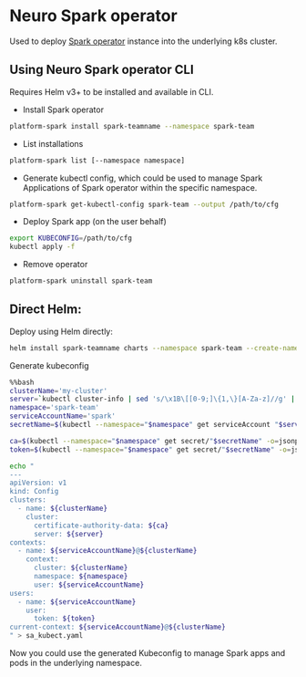 # Neuro Spark operator

Used to deploy [Spark operator](https://github.com/GoogleCloudPlatform/spark-on-k8s-operator) instance into the underlying k8s cluster.


## Using Neuro Spark operator CLI
Requires Helm v3+ to be installed and available in CLI.

- Install Spark operator
```bash
platform-spark install spark-teamname --namespace spark-team
```

- List installations
```bash
platform-spark list [--namespace namespace]
```

- Generate kubectl config, which could be used to manage Spark Applications of Spark operator within the specific namespace.

```bash
platform-spark get-kubectl-config spark-team --output /path/to/cfg
```

- Deploy Spark app (on the user behalf)
```bash
export KUBECONFIG=/path/to/cfg
kubectl apply -f
```

- Remove operator
```bash
platform-spark uninstall spark-team
```


## Direct Helm:
Deploy using Helm directly:
```bash
helm install spark-teamname charts --namespace spark-team --create-namespace
```

Generate kubeconfig
```bash
%%bash
clusterName='my-cluster'
server=`kubectl cluster-info | sed 's/\x1B\[[0-9;]\{1,\}[A-Za-z]//g' | grep 'control plane' | awk '{print $NF}'`
namespace='spark-team'
serviceAccountName='spark'
secretName=$(kubectl --namespace="$namespace" get serviceAccount "$serviceAccountName" -o=jsonpath='{.secrets[0].name}')

ca=$(kubectl --namespace="$namespace" get secret/"$secretName" -o=jsonpath='{.data.ca\.crt}')
token=$(kubectl --namespace="$namespace" get secret/"$secretName" -o=jsonpath='{.data.token}' | base64 --decode)

echo "
---
apiVersion: v1
kind: Config
clusters:
  - name: ${clusterName}
    cluster:
      certificate-authority-data: ${ca}
      server: ${server}
contexts:
  - name: ${serviceAccountName}@${clusterName}
    context:
      cluster: ${clusterName}
      namespace: ${namespace}
      user: ${serviceAccountName}
users:
  - name: ${serviceAccountName}
    user:
      token: ${token}
current-context: ${serviceAccountName}@${clusterName}
" > sa_kubect.yaml
```

Now you could use the generated Kubeconfig to manage Spark apps and pods in the underlying namespace.
